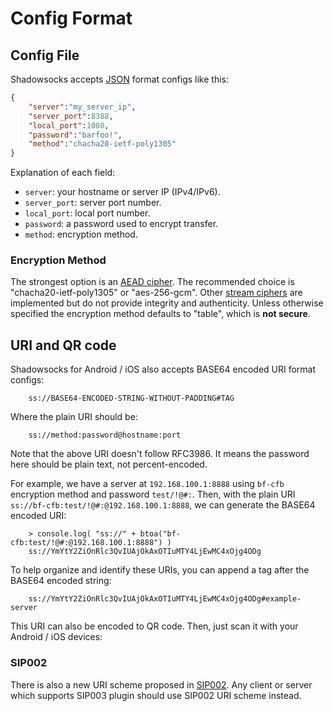 # Config Format

## Config File

Shadowsocks accepts [JSON] format configs like this:

```json
{
    "server":"my_server_ip",
    "server_port":8388,
    "local_port":1080,
    "password":"barfoo!",
    "method":"chacha20-ietf-poly1305"
}
```

Explanation of each field:

* `server`: your hostname or server IP (IPv4/IPv6).
* `server_port`: server port number.
* `local_port`: local port number.
* `password`: a password used to encrypt transfer.
* `method`: encryption method.

[JSON]: http://www.json.org/

### Encryption Method

The strongest option is an [AEAD cipher](/guide/aead.html). The recommended
choice is "chacha20-ietf-poly1305" or "aes-256-gcm". Other
[stream ciphers](/guide/stream.html) are implemented but do not provide
integrity and authenticity. Unless otherwise specified the encryption method
defaults to "table", which is **not secure**.

## URI and QR code

Shadowsocks for Android / iOS also accepts BASE64 encoded URI format configs:

```
	ss://BASE64-ENCODED-STRING-WITHOUT-PADDING#TAG
```	

Where the plain URI should be:

```
	ss://method:password@hostname:port
```

Note that the above URI doesn't follow RFC3986. It means the password here should be plain text, not percent-encoded.

For example, we have a server at `192.168.100.1:8888` using `bf-cfb` encryption method and password `test/!@#:`. Then, with the plain URI `ss://bf-cfb:test/!@#:@192.168.100.1:8888`, we can generate the BASE64 encoded URI:

```
	> console.log( "ss://" + btoa("bf-cfb:test/!@#:@192.168.100.1:8888") )
	ss://YmYtY2ZiOnRlc3QvIUAjOkAxOTIuMTY4LjEwMC4xOjg4ODg
```

To help organize and identify these URIs, you can append a tag after the BASE64 encoded string:

```
    ss://YmYtY2ZiOnRlc3QvIUAjOkAxOTIuMTY4LjEwMC4xOjg4ODg#example-server
```

This URI can also be encoded to QR code. Then, just scan it with your Android / iOS devices:

### SIP002

There is also a new URI scheme proposed in <a href="/sips/sip002.html">SIP002</a>. Any client or server which supports SIP003 plugin should use SIP002 URI scheme instead.